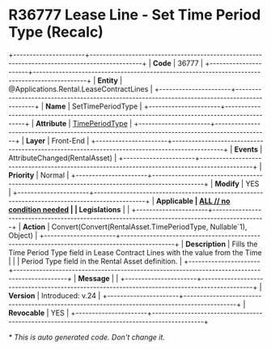 ﻿---
erp.type: front-end-business-rule
erp.entity: Applications.Rental.LeaseContractLines
---

# R36777 Lease Line - Set Time Period Type (Recalc)
+----------------------+----------------------------------------------------------------------------------------------+
| **Code**             | 36777                                                                                        |
+----------------------+----------------------------------------------------------------------------------------------+
| **Entity**           | @Applications.Rental.LeaseContractLines                                                      |
+----------------------+----------------------------------------------------------------------------------------------+
| **Name**             | SetTimePeriodType                                                                            |
+----------------------+----------------------------------------------------------------------------------------------+
| **Attribute**        | [TimePeriodType](../entities/Applications.Rental.LeaseContractLines.md#timeperiodtype)       |
+----------------------+----------------------------------------------------------------------------------------------+
| **Layer**            | Front-End                                                                                    |
+----------------------+----------------------------------------------------------------------------------------------+
| **Events**           | AttributeChanged(RentalAsset)                                                                |
+----------------------+----------------------------------------------------------------------------------------------+
| **Priority**         | Normal                                                                                       |
+----------------------+----------------------------------------------------------------------------------------------+
| **Modify**           | YES                                                                                          |
+----------------------+----------------------------------------------------------------------------------------------+
| **Applicable         | [ALL // no condition needed](xref:applicable-legislations)                                   |
| Legislations**       |                                                                                              |
+----------------------+----------------------------------------------------------------------------------------------+
| **Action**           | Convert(Convert(RentalAsset.TimePeriodType, Nullable`1), Object)                             |
+----------------------+----------------------------------------------------------------------------------------------+
| **Description**      | Fills the Time Period Type field in Lease Contract Lines with the value from the Time        |
|                      | Period Type field in the Rental Asset definition.                                            |
+----------------------+----------------------------------------------------------------------------------------------+
| **Message**          |                                                                                              |
+----------------------+----------------------------------------------------------------------------------------------+
| **Version**          | Introduced: v.24                                                                             |
+----------------------+----------------------------------------------------------------------------------------------+
| **Revocable**        | YES                                                                                          |
+----------------------+----------------------------------------------------------------------------------------------+

*\* This is auto generated code. Don't change it.*
